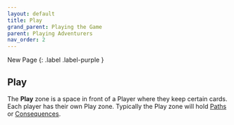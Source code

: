 ```yaml
---
layout: default
title: Play
grand_parent: Playing the Game
parent: Playing Adventurers
nav_order: 2
---
```


<div markdown="1">
New Page
{: .label .label-purple }
</div>

## Play

The **Play** zone is a space in front of a Player where they keep certain cards. Each player has their own Play zone. Typically the Play zone will hold [Paths](Paths#path-cards) or [Consequences](Consequences).